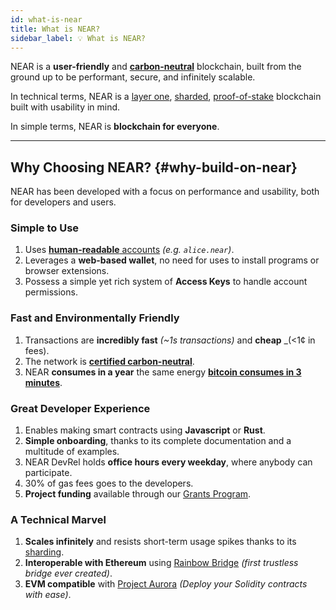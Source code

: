 ```yaml
---
id: what-is-near
title: What is NEAR?
sidebar_label: 💡 What is NEAR?
---
```


NEAR is a **user-friendly** and [**carbon-neutral**](https://near.org/blog/near-climate-neutral-product/) blockchain, built from the ground up to be performant, secure, and infinitely scalable.

In technical terms, NEAR is a [layer one](https://blockchain-comparison.com/blockchain-protocols/), [sharded](https://near.org/blog/near-launches-nightshade-sharding-paving-the-way-for-mass-adoption), [proof-of-stake](https://en.wikipedia.org/wiki/Proof_of_stake) blockchain built with usability in mind.

In simple terms, NEAR is **blockchain for everyone**.

<hr class="subsection" />

## Why Choosing NEAR? {#why-build-on-near}
NEAR has been developed with a focus on performance and usability, both for developers and users.

### Simple to Use
1. Uses [**human-readable** accounts](https://docs.near.org/concepts/basics/accounts/model) _(e.g. `alice.near`)_.
2. Leverages a **web-based wallet**, no need for uses to install programs or browser extensions.
3. Possess a simple yet rich system of **Access Keys** to handle account permissions.

### Fast and Environmentally Friendly
1. Transactions are **incredibly fast** _(~1s transactions)_ and **cheap** _(<1¢ in fees).
2. The network is **[certified carbon-neutral](https://near.org/blog/the-near-blockchain-is-climate-neutral/)**.
3. NEAR **consumes in a year** the same energy [**bitcoin consumes in 3 minutes**](https://medium.com/nearprotocol/how-near-went-carbon-neutral-e656db96da47#:~:text=The%20firm%20found%20that%20NEAR,PoS%20technology%20instead%20of%20PoW).

### Great Developer Experience
1. Enables making smart contracts using **Javascript** or **Rust**.
2. **Simple onboarding**, thanks to its complete documentation and a multitude of examples.
3. NEAR DevRel holds **office hours every weekday**, where anybody can participate.
4. 30% of gas fees goes to the developers.
5. **Project funding** available through our [Grants Program](http://near.org/grants).

### A Technical Marvel
1. **Scales infinitely** and resists short-term usage spikes thanks to its [sharding](https://near.org/blog/near-launches-nightshade-sharding-paving-the-way-for-mass-adoption).
2. **Interoperable with Ethereum** using [Rainbow Bridge](https://rainbowbridge.app/transfer) _(first trustless bridge ever created)_.
3. **EVM compatible** with [Project Aurora](http://www.aurora.dev) _(Deploy your Solidity contracts with ease)_.
